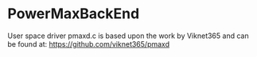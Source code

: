 # PowerMaxBackEnd

User space driver pmaxd.c is based upon the work by Viknet365 and can be found at:
https://github.com/viknet365/pmaxd
